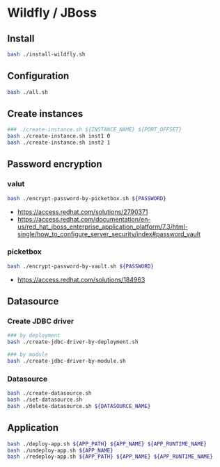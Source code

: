 # Wildfly / JBoss

## Install

```bash
bash ./install-wildfly.sh
```

## Configuration

```bash
bash ./all.sh
```

## Create instances

```bash
### ./create-instance.sh ${INSTANCE_NAME} ${PORT_OFFSET}
bash ./create-instance.sh inst1 0
bash ./create-instance.sh inst2 1
```

## Password encryption

### valut

```bash
bash ./encrypt-password-by-picketbox.sh ${PASSWORD}
```

- https://access.redhat.com/solutions/2790371
- https://access.redhat.com/documentation/en-us/red_hat_jboss_enterprise_application_platform/7.3/html-single/how_to_configure_server_security/index#password_vault

### picketbox

```bash
bash ./encrypt-password-by-vault.sh ${PASSWORD}
```

- https://access.redhat.com/solutions/184963

## Datasource

### Create JDBC driver

```bash
### by deployment
bash ./create-jdbc-driver-by-deployment.sh

### by module
bash ./create-jdbc-driver-by-module.sh
```

### Datasource

```bash
bash ./create-datasource.sh
bash ./set-datasource.sh
bash ./delete-datasource.sh ${DATASOURCE_NAME}
```

## Application

```bash
bash ./deploy-app.sh ${APP_PATH} ${APP_NAME} ${APP_RUNTIME_NAME}
bash ./undeploy-app.sh ${APP_NAME}
bash ./redeploy-app.sh ${APP_PATH} ${APP_NAME} ${APP_RUNTIME_NAME}
```
